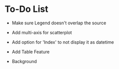 # To-Do List
- Make sure Legend doesn't overlap the source
- Add multi-axis for scatterplot
- Add option for 'Index' to not display it as datetime
- Add Table Feature

- Background